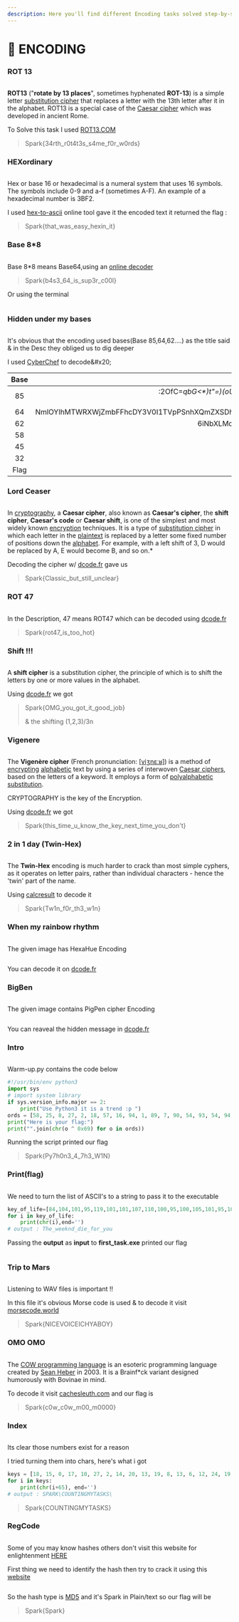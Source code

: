 ```yaml
---
description: Here you'll find different Encoding tasks solved step-by-step
---
```


# 💱 ENCODING

### ROT 13

<figure><img src="../../../../.gitbook/assets/image (57).png" alt=""><figcaption></figcaption></figure>

**ROT13** ("**rotate by 13 places**", sometimes hyphenated **ROT-13**) is a simple letter [substitution cipher](https://en.wikipedia.org/wiki/Substitution_cipher) that replaces a letter with the 13th letter after it in the alphabet. ROT13 is a special case of the [Caesar cipher](https://en.wikipedia.org/wiki/Caesar_cipher) which was developed in ancient Rome.

To Solve this task I used [ROT13.COM](https://rot13.com)

> Spark{34rth\_r0t4t3s\_s4me\_f0r\_w0rds}

### HEXordinary

<figure><img src="../../../../.gitbook/assets/image (74).png" alt=""><figcaption></figcaption></figure>

Hex or base 16 or hexadecimal is a numeral system that uses 16 symbols. The symbols include 0-9 and a-f (sometimes A-F). An example of a hexadecimal number is 3BF2.

I used [hex-to-ascii](https://www.rapidtables.com/convert/number/hex-to-ascii.html) online tool gave it the encoded text it returned the flag :

> Spark{that\_was\_easy\_hexin\_it}

### Base 8\*8

<figure><img src="../../../../.gitbook/assets/image (22).png" alt=""><figcaption></figcaption></figure>

Base 8\*8 means Base64,using an [online decoder](https://www.base64decode.org)&#x20;

> Spark{b4s3\_64\_is\_sup3r\_c00l}

Or using the terminal&#x20;

<figure><img src="../../../../.gitbook/assets/image (59).png" alt=""><figcaption></figcaption></figure>

### Hidden under my bases

<figure><img src="../../../../.gitbook/assets/image (46).png" alt=""><figcaption></figcaption></figure>

It's obvious that the encoding used bases(Base 85,64,62....) as the title said & in the Desc they obliged us to dig deeper

I used [CyberChef](https://gchq.github.io/CyberChef/#recipe=From_Base85\('!-u',true\)From_Base64\('A-Za-z0-9%2B/%3D',true,false\)From_Base62\('0-9A-Za-z'\)From_Base58\('123456789ABCDEFGHJKLMNPQRSTUVWXYZabcdefghijkmnopqrstuvwxyz',true\)From_Base45\('0-9A-Z%20$%25*%2B%5C%5C-./:',true\)From_Base32\('A-Z2-7%3D',true\)\&input=OjJPZkM9X3FiRzwqKXQiPSkob1VAUmBoI0BtakhVPFxSKiI8KiFzNztmNjhOOy9LSz07YWI6Vj1ZYWVgPCwtKUE9YC1ccTwmJF10QTYhR0I6SV0ubjtEOlJcQFBWX0RANUNxVEA4b2o/QDk3XFJAbWshITlpYjppPSU1Zig9JnMhMTowMlswPiYlNVM6S0wvKz4nYHFhPCwsJEc5ZVw7PUBxb2goOzBsYlY8YzJTQT0pO1xFQTIjbGU8Q0JfPjovdStOOklSKmM7LHFSLkByK24yO2NJRic7MG0lbDstLjpEOy9MOGZAUEQ9bkBUNmhrOy02alc6LDZLVkE2OztUOy0tcUQ5bCtjSTozcFwwOks7NE85ZWYoXzxBUkJkOiwsTF45aDdsYjpJZVNXPSlFJUs8ZEllXTthYU1XO19xISFBNENCWzoyTm1PQU8vSUI) to decode&#x20;

<table><thead><tr><th width="98" align="center">Base</th><th align="center">Cipher</th></tr></thead><tbody><tr><td align="center">85</td><td align="center">:2OfC=<em>qbG&#x3C;*)t"=)(oU@R<code>h#@mjHU&#x3C;\R*"&#x3C;*!s7;f68N;/KK=;ab:V=Yae</code>&#x3C;,-)A=<code>-\q&#x3C;&#x26;$]tA6!GB:I].n;D:R\@PV_D@5CqT@8oj?@97\R@mk!!9ib:i=%5f(=&#x26;s!1:02[0>&#x26;%5S:KL/+>'</code>qa&#x3C;,,$G9e;=@qoh(;0lbV&#x3C;c2SA=);\EA2#le&#x3C;CB</em>>:/u+N:IR*c;,qR.@r+n2;cIF';0m%l;-.:D;/L8f@PD=n@T6hk;-6jW:,6KVA6;;T;--qD9l+cI:3p\0:K;4O9ef(_&#x3C;ARBd:,,L^9h7lb:IeSW=)E%K&#x3C;dIe];aaMW;_q!!A4CB[:2NmOAO/IB</td></tr><tr><td align="center">64</td><td align="center">NmlOYlhMTWRXWjZmbFFhcDY3V0I1TVpPSnhXQmZXSDh5Y2lGTjhNYnFBT1B6dUlPOFlKR0Frb2kxa3VHaTJsaWxUcDhEMVVNWFJtWVhONWxFZjZhOWJnZzNrTjJrM01mcjlwQzdZVnhHWllId05zUDR1NUlrOE4yQUpKclNHSThKQzlhQWdkQmpkb0dVbTc0QXV6N2hLdXF0QWZuMlpSNzk0OUlrM1EzU3NlN1NoMHJaOGZEWmtFVzVjSDRLS3I0dFlxNmRueA==</td></tr><tr><td align="center">62</td><td align="center">6iNbXLMdWZ6flQap67WB5MZOJxWBfWH8yciFN8MbqAOPzuIO8YJGAkoi1kuGi2lilTp8D1UMXRmYXN5lEf6a9bgg3kN2k3Mfr9pC7YVxGZYHwNsP4u5Ik8N2AJJrSGI8JC9aAgdBjdoGUm74Auz7hKuqtAfn2ZR7949Ik3Q3Sse7Sh0rZ8fDZkEW5cH4KKr4tYq6dnx</td></tr><tr><td align="center">58</td><td align="center">36zTAedrLetWWBwTjwyzUQvjTk97S5S8S8bCkrJq8BciWXESGgHcEZnXiPMiBeeL5j4wq8TVj8e5fTMjQJLUuRgQEbKN6qwvHBN2tfJ96CheyDAEmSFqKfQXA8UjaAzw5CD7FPWHuuTgKinPT9wE</td></tr><tr><td align="center">45</td><td align="center">IN9+CBEM8PTA%6AN1BGM8-S931A-IBF%6WL6OS95OA R6:L6U6A-CBIB96T9X+927AFNA+L6B1A27ADM8 S8RY9ZR6*090M6RY9KTA+M9TB9</td></tr><tr><td align="center">32</td><td align="center">KNYGC4TLPNWGC6LFOJZV633GL5SW4Y3SPFYHI2LPNZPWS43OORPWC3DXMF4XGX3TMFTGK7I=</td></tr><tr><td align="center">Flag</td><td align="center">Spark{layers_of_encryption_isnt_always_safe}</td></tr></tbody></table>

### Lord Ceaser

<figure><img src="../../../../.gitbook/assets/image (56).png" alt=""><figcaption></figcaption></figure>

In [cryptography](https://en.wikipedia.org/wiki/Cryptography), a **Caesar cipher**, also known as **Caesar's cipher**, the **shift cipher**, **Caesar's code** or **Caesar shift**, is one of the simplest and most widely known [encryption](https://en.wikipedia.org/wiki/Encryption) techniques. It is a type of [substitution cipher](https://en.wikipedia.org/wiki/Substitution_cipher) in which each letter in the [plaintext](https://en.wikipedia.org/wiki/Plaintext) is replaced by a letter some fixed number of positions down the [alphabet](https://en.wikipedia.org/wiki/Alphabet). For example, with a left shift of 3, D would be replaced by A, E would become B, and so on.\*

Decoding the cipher w/ [dcode.fr](https://www.dcode.fr/caesar-cipher) gave us&#x20;

> Spark{Classic\_but\_still\_unclear}

### ROT 47

<figure><img src="../../../../.gitbook/assets/image (17).png" alt=""><figcaption></figcaption></figure>

In the Description, 47 means ROT47 which can be decoded using [dcode.fr ](https://www.dcode.fr/rot-47-cipher)

> Spark{rot47\_is\_too\_hot}

### Shift !!!

<figure><img src="../../../../.gitbook/assets/image (60).png" alt=""><figcaption></figcaption></figure>

A **shift cipher** is a substitution cipher, the principle of which is to shift the letters by one or more values in the alphabet.

Using [dcode.fr](https://www.dcode.fr/shift-cipher) we got&#x20;

> Spark{OMG\_you\_got\_it\_good\_job}
>
> & the shifting (1,2,3)/3n

### Vigenere

<figure><img src="../../../../.gitbook/assets/image (10).png" alt=""><figcaption></figcaption></figure>

The **Vigenère cipher** (French pronunciation: ​[\[viʒnɛːʁ\]](https://en.wikipedia.org/wiki/Help:IPA/French)) is a method of [encrypting](https://en.wikipedia.org/wiki/Encryption) [alphabetic](https://en.wikipedia.org/wiki/Alphabetic) text by using a series of interwoven [Caesar ciphers](https://en.wikipedia.org/wiki/Caesar_cipher), based on the letters of a keyword. It employs a form of [polyalphabetic substitution](https://en.wikipedia.org/wiki/Polyalphabetic_cipher).

CRYPTOGRAPHY is the key of the Encryption.

Using [dcode.fr](https://www.dcode.fr/vigenere-cipher) we got&#x20;

> Spark{this\_time\_u\_know\_the\_key\_next\_time\_you\_don't}

### 2 in 1 day (Twin-Hex)

<figure><img src="../../../../.gitbook/assets/image (62).png" alt=""><figcaption></figcaption></figure>

The **Twin-Hex** encoding is much harder to crack than most simple cyphers, as it operates on letter pairs, rather than individual characters - hence the 'twin' part of the name.

Using [calcresult](https://www.calcresult.com/misc/cyphers/twin-hex.html) to decode it&#x20;

> Spark{Tw1n\_f0r\_th3\_w1n}

### When my rainbow rhythm

<figure><img src="../../../../.gitbook/assets/image (24).png" alt=""><figcaption></figcaption></figure>

The given image has HexaHue Encoding

<figure><img src="../../../../.gitbook/assets/image (16).png" alt=""><figcaption></figcaption></figure>

You can decode it on [dcode.fr](https://www.dcode.fr/hexahue-cipher)

### BigBen

<figure><img src="../../../../.gitbook/assets/image (14).png" alt=""><figcaption></figcaption></figure>

The given image contains PigPen cipher Encoding

<figure><img src="../../../../.gitbook/assets/image (64).png" alt=""><figcaption></figcaption></figure>

You can reaveal the hidden message in [dcode.fr](https://www.dcode.fr/pigpen-cipher)

### Intro

<figure><img src="../../../../.gitbook/assets/image (51).png" alt=""><figcaption></figcaption></figure>

Warm-up.py contains the code below

```python
#!/usr/bin/env python3
import sys
# import system library
if sys.version_info.major == 2:
    print("Use Python3 it is a trend :p ")
ords = [58, 25, 8, 27, 2, 18, 57, 16, 94, 1, 89, 7, 90, 54, 93, 54, 94, 1, 90, 54, 62, 88, 39, 20]
print("Here is your flag:")
print("".join(chr(o ^ 0x69) for o in ords))
```

Running the script printed our flag

> Spark{Py7h0n3\_4\_7h3\_W1N}

### Print(flag)

<figure><img src="../../../../.gitbook/assets/image (44).png" alt=""><figcaption></figcaption></figure>

We need to turn the list of ASCII's to a string to pass it to the executable&#x20;

```python
key_of_life=[84,104,101,95,119,101,101,107,110,100,95,100,105,101,95,102,111,114,95,121,111,117]
for i in key_of_life:
    print(chr(i),end='')
# output : The_weeknd_die_for_you 
```

Passing the **output** as **input** to **first\_task.exe** printed our flag

<figure><img src="../../../../.gitbook/assets/image (66).png" alt=""><figcaption></figcaption></figure>

### Trip to Mars

<figure><img src="../../../../.gitbook/assets/image (52).png" alt=""><figcaption></figcaption></figure>

Listening to WAV files is important !!

In this file it's obvious Morse code is used & to decode it visit [morsecode.world](https://morsecode.world/international/decoder/audio-decoder-adaptive.html)

> Spark{NICEVOICEICHYABOY}

### OMO OMO

<figure><img src="../../../../.gitbook/assets/image (20).png" alt=""><figcaption></figcaption></figure>

The [COW programming language](https://esolangs.org/wiki/COW) is an esoteric programming language created by [Sean Heber](https://bigzaphod.github.io/COW/) in 2003. It is a Brainf\*ck variant designed humorously with Bovinae in mind.

To decode it visit [cachesleuth.com](https://www.cachesleuth.com/cow.html) and our flag is&#x20;

> Spark{c0w\_c0w\_m00\_m0000}

### Index

<figure><img src="../../../../.gitbook/assets/image (21).png" alt=""><figcaption></figcaption></figure>

Its clear those numbers exist for a reason&#x20;

I tried turning them into chars, here's what i got

```python
keys = [18, 15, 0, 17, 10, 27, 2, 14, 20, 13, 19, 8, 13, 6, 12, 24, 19, 0, 18, 10, 18, 27]
for i in keys:
    print(chr(i+65), end='')
# output : SPARK\COUNTINGMYTASKS\
```

> Spark{COUNTINGMYTASKS}

### RegCode

<figure><img src="../../../../.gitbook/assets/image (39).png" alt=""><figcaption></figcaption></figure>

Some of you may know hashes others don't visit this website for enlightenment [HERE](https://www.techtarget.com/searchdatamanagement/definition/hashing)

First thing we need to identify the hash then try to crack it using this [website](https://hashes.com/en/tools/hash_identifier)

<figure><img src="../../../../.gitbook/assets/image (12).png" alt=""><figcaption></figcaption></figure>

So the hash type is [MD5](https://fr.wikipedia.org/wiki/MD5) and it's Spark in Plain/text so our flag will be

> Spark{Spark}
